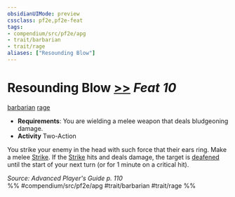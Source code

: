 ```yaml
---
obsidianUIMode: preview
cssclass: pf2e,pf2e-feat
tags:
- compendium/src/pf2e/apg
- trait/barbarian
- trait/rage
aliases: ["Resounding Blow"]
---
```

# Resounding Blow  [>>](chapter-9-playing-the-game.md#Actions "Two-Action") *Feat 10*  
[barbarian](Reference/Rules/Traits/barbarian.md "Barbarian Class Trait")  [rage](Reference/Rules/Traits/rage.md "Rage Combat Trait")  

- **Requirements**: You are wielding a melee weapon that deals bludgeoning damage.
- **Activity** Two-Action

You strike your enemy in the head with such force that their ears ring. Make a melee [Strike](strike.md). If the [Strike](strike.md) hits and deals damage, the target is [deafened](conditions.md#Deafened) until the start of your next turn (or for 1 minute on a critical hit).

*Source: Advanced Player's Guide p. 110*  
%% #compendium/src/pf2e/apg #trait/barbarian #trait/rage %%
